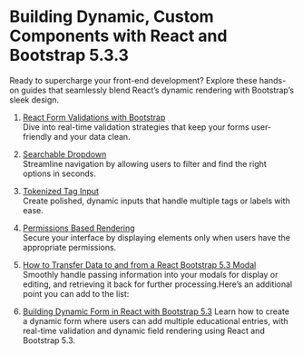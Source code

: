 # Building Dynamic, Custom Components with React and Bootstrap 5.3.3

Ready to supercharge your front-end development? Explore these hands-on guides that seamlessly blend React’s dynamic rendering with Bootstrap’s sleek design.

1. [React Form Validations with Bootstrap](https://github.com/meghnadsaha/nextjs-permission-checker/blob/main/app/ui-components/real-time-client-side-validation-v2/react-form-validations-with-bootstrap.md)  
   Dive into real-time validation strategies that keep your forms user-friendly and your data clean.

2. [Searchable Dropdown](https://github.com/meghnadsaha/nextjs-permission-checker/blob/main/app/ui-components/SearchableDropdown/SearchableDropdown.md)  
   Streamline navigation by allowing users to filter and find the right options in seconds.

3. [Tokenized Tag Input](https://github.com/meghnadsaha/nextjs-permission-checker/blob/main/app/ui-components/TokenizedTagInput/TokenizedTagInput.md)  
   Create polished, dynamic inputs that handle multiple tags or labels with ease.

4. [Permissions Based Rendering](https://github.com/meghnadsaha/nextjs-permission-checker/blob/main/app/doc/permissions-based%20rendering.md)  
   Secure your interface by displaying elements only when users have the appropriate permissions.

5. [How to Transfer Data to and from a React Bootstrap 5.3 Modal](https://github.com/meghnadsaha/nextjs-permission-checker/blob/main/app/ui-components/bootstrap-modal-data-transfer/how-to-transfer-data-react-bootstrap-5-3-modal.md)  
   Smoothly handle passing information into your modals for display or editing, and retrieving it back for further processing.Here’s an additional point you can add to the list:

6. [Building Dynamic Form in React with Bootstrap 5.3](https://github.com/meghnadsaha/nextjs-permission-checker/blob/main/app/design-with-ss-and-html/dynamic-educational-form/Dynamic%20Educational%20Form%20in%20React.md)
   Learn how to create a dynamic form where users can add multiple educational entries, with real-time validation and dynamic field rendering using React and Bootstrap 5.3.
